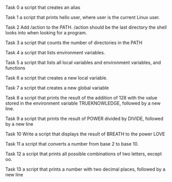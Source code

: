 Task 0 
a script that creates an alias

Task 1
a script that prints hello user, where user is the current Linux user.

Task 2
Add /action to the PATH. /action should be the last directory the shell looks into when looking for a program.

Task 3
a script that counts the number of directories in the PATH

Task 4
a script that lists environment variables.

Task 5
a script that lists all local variables and environment variables, and functions

Task 6
a script that creates a new local variable.

Task 7
a script that creates a new global variable

Task 8
a script that prints the result of the addition of 128 with the value stored in the environment variable TRUEKNOWLEDGE, followed by a new line.

Task 9
a script that prints the result of POWER divided by DIVIDE, followed by a new line

Task 10
Write a script that displays the result of BREATH to the power LOVE

Task 11
a script that converts a number from base 2 to base 10.

Task 12
a script that prints all possible combinations of two letters, except oo.

Task 13
a script that prints a number with two decimal places, followed by a new line

